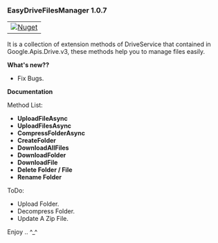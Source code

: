 ### **EasyDriveFilesManager 1.0.7**


  <table>
  <tbody>

  <tr>
   <td> 
    <a href="https://www.nuget.org/packages/EasyDriveFilesManager/">
      <img alt="Nuget" src="https://img.shields.io/nuget/dt/EasyDriveFilesManager?color=blue&label=EasyDriveFilesManager&logo=nuget&style=flate">
    </a>
  </td> 
  </tr>
    
  </tbody>
  <table>

It is a collection of extension methods of DriveService that contained in Google.Apis.Drive.v3, these methods help you to manage files easily.

**What's new??** 
- Fix Bugs.

**Documentation** 

Method List:

- **UploadFileAsync**
- **UploadFilesAsync**
- **CompressFolderAsync**
- **CreateFolder**
- **DownloadAllFiles**
- **DownloadFolder**
- **DownloadFile**
- **Delete Folder / File**
- **Rename Folder**

ToDo:
- Upload Folder.
- Decompress Folder.
- Update A Zip File.

Enjoy .. ^_^
